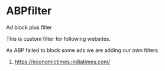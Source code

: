 # ABPfilter
Ad block plus filter

This is custom filter for following websites.

As ABP failed to block some ads we are adding our own filters.

1. https://economictimes.indiatimes.com/
